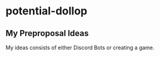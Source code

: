 # potential-dollop
## My Preproposal Ideas
My ideas consists of either Discord Bots or creating a game.
